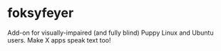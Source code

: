 # foksyfeyer
 Add-on for visually-impaired (and fully blind) Puppy Linux and Ubuntu users. Make X apps speak text too!
